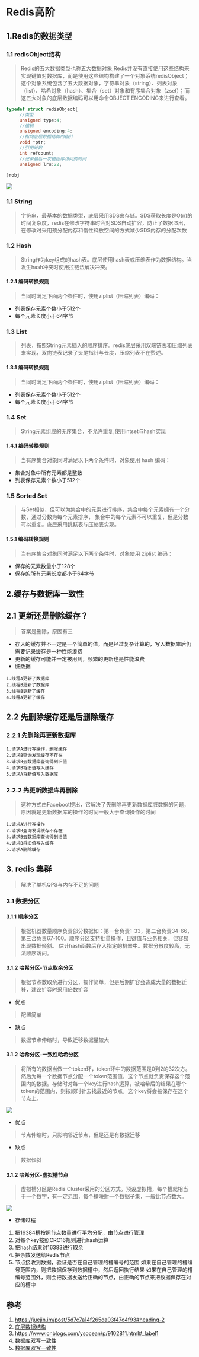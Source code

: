 # Redis高阶

## 1.Redis的数据类型
### 1.1 redisObject结构
> Redis的五大数据类型也称五大数据对象,Redis并没有直接使用这些结构来实现键值对数据库，而是使用这些结构构建了一个对象系统redisObject；这个对象系统包含了五大数据对象，字符串对象（string）、列表对象（list）、哈希对象（hash）、集合（set）对象和有序集合对象（zset）；而这五大对象的底层数据编码可以用命令OBJECT ENCODING来进行查看。
```c
typedef struct redisObject{
     //类型
     unsigned type:4;
     //编码
     unsigned encoding:4;
     //指向底层数据结构的指针
     void *ptr;
     //引用计数
     int refcount;
     //记录最后一次被程序访问的时间
     unsigned lru:22;
 
}robj
```
![](https://img2018.cnblogs.com/blog/1432634/201907/1432634-20190725142541285-2111600312.png)
### 1.1 String
> 字符串，最基本的数据类型，底层采用SDS来存储。SDS获取长度是O(n)的时间复杂度，redis在修改字符串时会对SDS自动扩容，防止了数据溢出，在修改时采用预分配内存和惰性释放空间的方式减少SDS内存的分配次数
### 1.2 Hash
> String作为key组成的hash表。底层使用hash表或压缩表作为数据结构。当发生hash冲突时使用拉链法解决冲突。
#### 1.2.1 编码转换规则 
> 当同时满足下面两个条件时，使用ziplist（压缩列表）编码：
* 列表保存元素个数小于512个
* 每个元素长度小于64字节
### 1.3 List
> 列表，按照String元素插入的顺序排序。redis底层采用双端链表和压缩列表来实现，双向链表记录了头尾指针与长度，压缩列表不在赘述。
#### 1.3.1 编码转换规则 
> 当同时满足下面两个条件时，使用ziplist（压缩列表）编码：
* 列表保存元素个数小于512个
* 每个元素长度小于64字节
### 1.4 Set
> String元素组成的无序集合，不允许重复,使用intset与hash实现
#### 1.4.1 编码转换规则
> 当有序集合对象同时满足以下两个条件时，对象使用 hash 编码：
* 集合对象中所有元素都是整数
* 列表保存元素个数小于512个
### 1.5 Sorted Set
> 与Set相似，但可以为集合中的元素进行排序，集合中每个元素拥有一个分数，通过分数为每个元素排序，
集合中的每个元素不可以重复，但是分数可以重复。底层采用跳跃表与压缩表实现。
#### 1.5.1 编码转换规则
> 当有序集合对象同时满足以下两个条件时，对象使用 ziplist 编码：
* 保存的元素数量小于128个
* 保存的所有元素长度都小于64字节

## 2.缓存与数据库一致性
## 2.1 更新还是删除缓存？
> 答案是删除，原因有三
* 存入的缓存并不一定是一个简单的值，而是经过复杂计算的，写入数据库后仍需要记录缓存是一种性能浪费
* 更新的缓存可能并一定被用到，频繁的更新也是性能浪费
* 脏数据
```
1.线程A更新了数据库
2.线程B更新了数据库
3.线程B更新了缓存
4.线程A更新了缓存
```
## 2.2 先删除缓存还是后删除缓存
### 2.2.1 先删除再更新数据库 
```
1.请求A进行写操作，删除缓存
2.请求B查询发现缓存不存在
3.请求B去数据库查询得到旧值
4.请求B将旧值写入缓存
5.请求A将新值写入数据库
```
### 2.2.2 先更新数据库再删除
> 这种方式由Faceboot提出，它解决了先删除再更新数据库脏数据的问题，原因就是更新数据库的操作的时间一般大于查询操作的时间
```
1.请求A进行写操作
2.请求B查询发现缓存不存在
3.请求B去数据库查询得到旧值
4.请求B将旧值写入缓存
5.请求A删除缓存
```
## 3. redis 集群
> 解决了单机QPS与内存不足的问题
### 3.1 数据分区

#### 3.1.1 顺序分区
> 根据机器数量顺序负责部分数据如：第一台负责1-33，第二台负责34-66，第三台负责67-100。顺序分区支持批量操作，且键值与业务相关，但容易出现数据倾斜。
> 估计hash函数后存入指定的机器中。数据分散度较高，无法顺序访问。
#### 3.1.2 哈希分区-节点取余分区
> 根据节点数取余进行分区，操作简单，但是后期扩容会造成大量的数据迁移，建议扩容时采用倍数扩容

* 优点
> 配置简单
* 缺点
> 数据节点伸缩时，导致迁移数据量较大
#### 3.1.2 哈希分区-一致性哈希分区
> 将所有的数据当做一个token环，token环中的数据范围是0到2的32次方。然后为每一个数据节点分配一个token范围值，这个节点就负责保存这个范围内的数据。存储时对每一个key进行hash运算，被哈希后的结果在哪个token的范围内，则按顺时针去找最近的节点，这个key将会被保存在这个节点上。

![](./images/cluster_hash.png)

* 优点
> 节点伸缩时，只影响邻近节点，但是还是有数据迁移
* 缺点
> 数据倾斜

#### 3.1.2 哈希分区-虚拟槽节点
> 虚拟槽分区是Redis Cluster采用的分区方式。预设虚拟槽，每个槽就相当于一个数字，有一定范围，每个槽映射一个数据子集，一般比节点数大。

![](./images/cluster_slot.png)

* 存储过程
1. 把16384槽按照节点数量进行平均分配，由节点进行管理
2. 对每个key按照CRC16规则进行hash运算
3. 把hash结果对16383进行取余
4. 把余数发送给Redis节点
5. 节点接收到数据，验证是否在自己管理的槽编号的范围
    如果在自己管理的槽编号范围内，则把数据保存到数据槽中，然后返回执行结果
    如果在自己管理的槽编号范围外，则会把数据发送给正确的节点，由正确的节点来把数据保存在对应的槽中
## 参考
1. https://juejin.im/post/5d7c7a14f265da03f47c4f93#heading-2
2. [底层数据结构](https://www.cnblogs.com/MouseDong/p/11134039.html)
3. https://www.cnblogs.com/ysocean/p/9102811.html#_label1
4. [数据库双写一致性](https://www.cnblogs.com/rjzheng/p/9041659.html)
5. [数据库双写一致性](https://juejin.im/post/5d7c7a14f265da03f47c4f93#heading-2)
